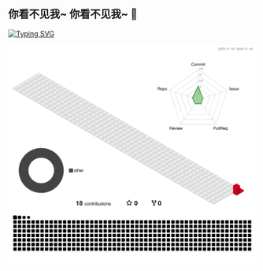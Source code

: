 ## 你看不见我~  你看不见我~ 👋
[![Typing SVG](https://readme-typing-svg.demolab.com?font=Fira+Code&pause=1000&width=435&lines=%E4%B8%80%E5%A4%A9%E5%88%B0%E6%99%9A%E6%91%B8%E9%B1%BC%E7%9A%84%E4%BA%BA)](https://git.io/typing-svg)

<picture>
  <img src="https://github.com/storm6kkk/storm6kkk/blob/main/profile-3d-contrib/profile-gitblock.svg" >
</picture>
<picture>
  <source media="(prefers-color-scheme: dark)" srcset="https://raw.githubusercontent.com/storm6kkk/storm6kkk/output/github-contribution-grid-snake-dark.svg">
  <source media="(prefers-color-scheme: light)" srcset="https://raw.githubusercontent.com/storm6kkk/storm6kkk/output/github-contribution-grid-snake.svg">
  <img alt="github contribution grid snake animation" src="https://raw.githubusercontent.com/storm6kkk/storm6kkk/output/github-contribution-grid-snake.svg">
</picture>


<!--
**storm6kkk/storm6kkk** is a ✨ _special_ ✨ repository because its `README.md` (this file) appears on your GitHub profile.

Here are some ideas to get you started:

- 🔭 I’m currently working on ...
- 🌱 I’m currently learning ...
- 👯 I’m looking to collaborate on ...
- 🤔 I’m looking for help with ...
- 💬 Ask me about ...
- 📫 How to reach me: ...
- 😄 Pronouns: ...
- ⚡ Fun fact: ...
-->
